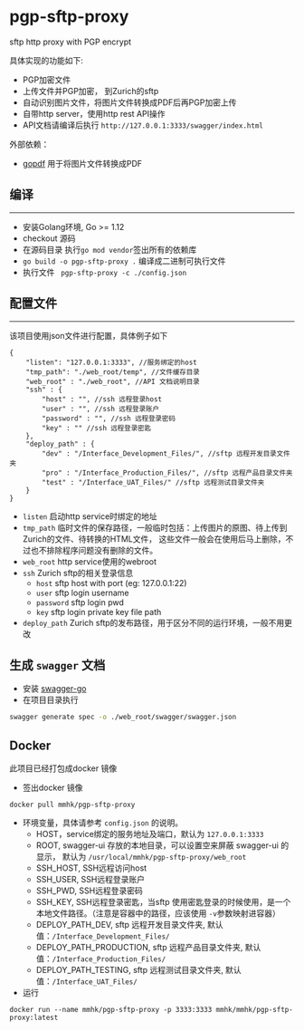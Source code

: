 # pgp-sftp-proxy
sftp http proxy with PGP encrypt


具体实现的功能如下:

- PGP加密文件
- 上传文件并PGP加密， 到Zurich的sftp
- 自动识别图片文件，将图片文件转换成PDF后再PGP加密上传
- 自带http server，使用http rest API操作
- API文档请编译后执行 `http://127.0.0.1:3333/swagger/index.html`

外部依赖：
- [gopdf](https://github.com/signintech/gopdf) 用于将图片文件转换成PDF

## 编译
----
- 安装Golang环境, Go >= 1.12
- checkout 源码
- 在源码目录 执行` go mod vendor `签出所有的依赖库
- ` go build -o pgp-sftp-proxy . ` 编译成二进制可执行文件
- 执行文件 ` pgp-sftp-proxy -c ./config.json`

## 配置文件
----
该项目使用json文件进行配置，具体例子如下

```JS
{
    "listen": "127.0.0.1:3333", //服务绑定的host
    "tmp_path": "./web_root/temp", //文件缓存目录
	"web_root" : "./web_root", //API 文档说明目录
	"ssh" : {
		"host" : "", //ssh 远程登录host
		"user" : "", //ssh 远程登录账户
		"password" : "", //ssh 远程登录密码
		"key" : "" //ssh 远程登录密匙
	},
	"deploy_path" : {
		"dev" : "/Interface_Development_Files/", //sftp 远程开发目录文件夹
		"pro" : "/Interface_Production_Files/", //sftp 远程产品目录文件夹
		"test" : "/Interface_UAT_Files/" //sftp 远程测试目录文件夹
	}
}
```

- `listen` 启动http service时绑定的地址
- `tmp_path` 临时文件的保存路径，一般临时包括：上传图片的原图、待上传到Zurich的文件、待转换的HTML文件，
  这些文件一般会在使用后马上删除，不过也不排除程序问题没有删除的文件。
- `web_root` http service使用的webroot
- `ssh` Zurich sftp的相关登录信息
   - `host` sftp host with port (eg: 127.0.0.1:22)
   - `user` sftp login username
   - `password` sftp login pwd
   - `key` sftp login private key file path
- `deploy_path`  Zurich sftp的发布路径，用于区分不同的运行环境，一般不用更改


## 生成 `swagger` 文档

- 安装 [swagger-go](https://github.com/go-swagger/go-swagger)
- 在项目目录执行
```bash
swagger generate spec -o ./web_root/swagger/swagger.json
```

## Docker

此项目已经打包成docker 镜像

- 签出docker 镜像
```
docker pull mmhk/pgp-sftp-proxy
```
- 环境变量，具体请参考 `config.json` 的说明。
  - HOST，service绑定的服务地址及端口，默认为 `127.0.0.1:3333`
  - ROOT, swagger-ui 存放的本地目录，可以设置空来屏蔽 swagger-ui 的显示， 默认为 `/usr/local/mmhk/pgp-sftp-proxy/web_root`
  - SSH_HOST, SSH远程访问host
  - SSH_USER, SSH远程登录账户
  - SSH_PWD, SSH远程登录密码
  - SSH_KEY, SSH远程登录密匙，当sftp 使用密匙登录的时候使用，是一个本地文件路径。（注意是容器中的路径，应该使用 `-v`参数映射进容器）
  - DEPLOY_PATH_DEV, sftp 远程开发目录文件夹, 默认值：`/Interface_Development_Files/`
  - DEPLOY_PATH_PRODUCTION, sftp 远程产品目录文件夹, 默认值：`/Interface_Production_Files/`
  - DEPLOY_PATH_TESTING, sftp 远程测试目录文件夹, 默认值：`/Interface_UAT_Files/`
- 运行
```
docker run --name mmhk/pgp-sftp-proxy -p 3333:3333 mmhk/mmhk/pgp-sftp-proxy:latest
```

